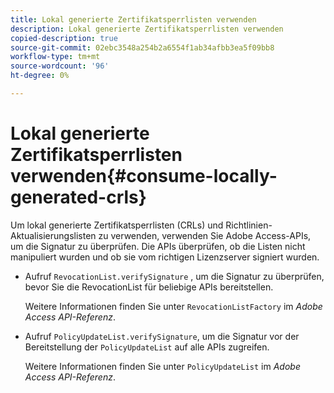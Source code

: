```yaml
---
title: Lokal generierte Zertifikatsperrlisten verwenden
description: Lokal generierte Zertifikatsperrlisten verwenden
copied-description: true
source-git-commit: 02ebc3548a254b2a6554f1ab34afbb3ea5f09bb8
workflow-type: tm+mt
source-wordcount: '96'
ht-degree: 0%

---
```


# Lokal generierte Zertifikatsperrlisten verwenden{#consume-locally-generated-crls}

Um lokal generierte Zertifikatsperrlisten (CRLs) und Richtlinien-Aktualisierungslisten zu verwenden, verwenden Sie Adobe Access-APIs, um die Signatur zu überprüfen. Die APIs überprüfen, ob die Listen nicht manipuliert wurden und ob sie vom richtigen Lizenzserver signiert wurden.

* Aufruf `RevocationList.verifySignature` , um die Signatur zu überprüfen, bevor Sie die RevocationList für beliebige APIs bereitstellen.

  Weitere Informationen finden Sie unter `RevocationListFactory` im *Adobe Access API-Referenz*.

* Aufruf `PolicyUpdateList.verifySignature`, um die Signatur vor der Bereitstellung der `PolicyUpdateList` auf alle APIs zugreifen.

  Weitere Informationen finden Sie unter `PolicyUpdateList` im *Adobe Access API-Referenz*.
